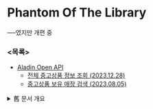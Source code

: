 # Phantom Of The Library

──였지만 개편 중


### \<목록>

  - [Aladin Open API](/Aladin)
    - [전체 중고상품 정보 조회 (2023.12.28)](/Aladin/README.md#전체-중고상품-정보-조회-20231228)
    - [중고상품 보유 매장 검색 (2023.08.05)](/Aladin/README.md#중고상품-보유-매장-검색-20230805)


  <details>
    <summary>舊 문서 개요</summary>

  - [Phantom Of The Library](/PhantLib)

    네이버 도서 페이지 개편으로 재작성 예정

    - [~~네이버 도서분류 체계 크롤링 (2022.01.16)~~](/PhantLib/src/PhantLib#네이버-도서분류-체계-크롤링-20220116)  
      - [~~특수문자 포함한 책 제목 검색시 오류 해결 (2022.01.31)~~](/PhantLib/src/PhantLib#--특수문자-포함한-책-제목-검색시-오류-해결-20220131)
  </details>